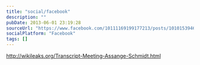 ```yaml
---
title: "social/facebook"
description: ""
pubDate: 2013-06-01 23:19:28
sourceUrl: "https://www.facebook.com/10111169199177213/posts/10101539466503683"
socialPlatform: "Facebook"
tags: []
---
```


http://wikileaks.org/Transcript-Meeting-Assange-Schmidt.html
